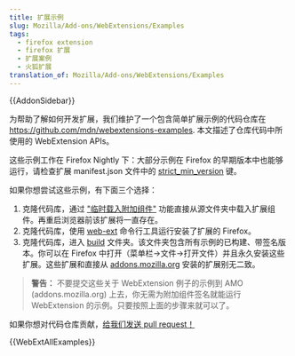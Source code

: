 ```yaml
---
title: 扩展示例
slug: Mozilla/Add-ons/WebExtensions/Examples
tags:
  - firefox extension
  - firefox 扩展
  - 扩展案例
  - 火狐扩展
translation_of: Mozilla/Add-ons/WebExtensions/Examples
---
```

{{AddonSidebar}}

为帮助了解如何开发扩展，我们维护了一个包含简单扩展示例的代码仓库在<https://github.com/mdn/webextensions-examples>. 本文描述了仓库代码中所使用的 WebExtension APIs。

这些示例工作在 Firefox Nightly 下：大部分示例在 Firefox 的早期版本中也能够运行，请检查扩展 manifest.json 文件中的 [strict_min_version](/en-US/Add-ons/WebExtensions/manifest.json/applications) 键。

如果你想尝试这些示例，有下面三个选择：

1.  克隆代码库，通过 ["临时载入附加组件"](/en-US/Add-ons/WebExtensions/Temporary_Installation_in_Firefox) 功能直接从源文件夹中载入扩展组件。再重启浏览器前该扩展将一直存在。
2.  克隆代码库，使用 [web-ext](/en-US/Add-ons/WebExtensions/Getting_started_with_web-ext) 命令行工具运行安装了扩展的 Firefox。
3.  克隆代码库，进入 [build](https://github.com/mdn/webextensions-examples/tree/master/build) 文件夹。该文件夹包含所有示例的已构建、带签名版本。你可以在 Firefox 中打开（菜单栏->文件->打开文件）并且永久安装这些扩展。这些扩展和直接从 [addons.mozilla.org](https://addons.mozilla.org/en-US/firefox/) 安装的扩展别无二致。

> **警告：** 不要提交这些关于 WebExtension 例子的示例到 AMO (addons.mozilla.org) 上去，你无需为附加组件签名就能运行 WebExtension 的示例。只要按照上面的步骤来就可以了。

如果你想对代码仓库贡献，[给我们发送 pull request！](https://github.com/mdn/webextensions-examples/blob/master/CONTRIBUTING.md)

{{WebExtAllExamples}}
